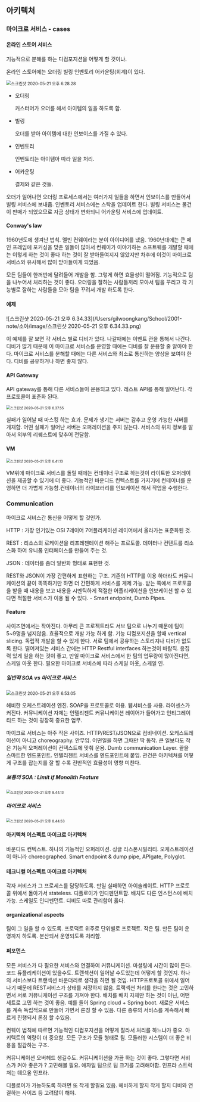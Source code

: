 ## 아키텍처

### 마이크로 서비스 - cases

#### 온라인 스토어 서비스

기능적으로 분해를 하는 디컴포지션을 어떻게 할 것이냐.

온라인 스토어에는 오더링 빌링 인벤토리 어카운팅(회계)이 있다.

<img src="/Users/gilwoongkang/School/2001-note/소아/image/스크린샷 2020-05-21 오후 6.28.28.png" alt="스크린샷 2020-05-21 오후 6.28.28" style="zoom:80%;" />

- 오더링

  커스터머가 오더를 해서 아이템의 일을 하도록 함. 

- 빌링

  오더를 받아 아이템에 대한 인보이스를 가질 수 있다. 

- 인벤토리

  인벤토리는 아이템아 따라 일을 처리.

- 어카운팅

  결제와 같은 것들.

오더가 일어나면 오더링 프로세스에서는 여러가지 일들을 하면서 인보이스를 만들어서 빌링 서비스에 보내줌. 인벤토리 서비스에는 스탁을 업데이트 한다. 빌링 서비스는 물건이 판매가 되었으므로 자금 상태가 변화되니 어카운팅 서비스에 업데이트. 

#### Conway's law

1960년도에 생겨난 법칙. 멜빈 컨웨이라는 분이 아이디어를 냈음. 1960년대에는 큰 메인 프레임에 포커싱을 맞춘 일들이 많아서 컨웨이가 이야기하는 소프트웨를 개발할 때에는 이렇게 하는 것이 좋다 하는 것이 잘 받아들여지지 않았지만 차후에 이것이 마이크로 서비스와 유사해서 많이 받아들이게 되었음. 

모든 팀들이 한꺼번에 달려들어 개발을 함. 그렇게 하면 효율성이 떨어짐. 기능적으로 팀을 나누어서 처리하는 것이 좋다. 오더링을 잘하는 사람들끼리 모아서 팀을 꾸리고 각 기능별로 잘하는 사람들을 모아 팀을 꾸려서 개발 하도록 한다. 

#### 예제

![스크린샷 2020-05-21 오후 6.34.33](/Users/gilwoongkang/School/2001-note/소아/image/스크린샷 2020-05-21 오후 6.34.33.png)

이 예제를 잘 보면 각 서비스 별로 디비가 있다. 나갈때에는 이벤트 관을 통해서 나간다. 디비가 많기 때문에 이 마이크로 서비스를 운영할 때에는 디비를 잘 운용할 줄 알아야 한다. 마이크로 서비스를 분해할 때에는 다른 서비스와 최소로 통신하는 양상을 보여야 한다. 디비를 공유하거나 하면 좋지 않다. 

#### API Gateway

API gateway를 통해 다른 서비스들이 운용되고 있다. 레스트 API를 통해 일어난다. 각 프로토콜이 표준화 된다. 

<img src="/Users/gilwoongkang/School/2001-note/소아/image/스크린샷 2020-05-21 오후 6.37.55.png" alt="스크린샷 2020-05-21 오후 6.37.55" style="zoom:67%;" />

실패가 일어날 때 마스킹 하는 효과. 문제가 생기는 서버는 감추고 운영 가능한 서버를 게재함. 어떤 실패가 일어난 서버는 오퍼레이션을 주지 않는다. 서비스의 위치 정보를 알아서 외부의 리퀘스트에 맞추어 전달함. 

#### VM

<img src="/Users/gilwoongkang/School/2001-note/소아/image/스크린샷 2020-05-21 오후 6.41.13.png" alt="스크린샷 2020-05-21 오후 6.41.13" style="zoom:67%;" />

VM위에 마이크로 서비스를 돌릴 때에는 컨테이너 구조로 하는것이 라이트한 오퍼레이션을 제공할 수 있기에 더 좋다. 기능적인 바운디드 컨텍스트를 가지기에 컨테이너를 운영하면 더 가볍게 가능함.컨테이너의 라이브러리를 인보케이션 해서 작업을 수행한다.

### Communication

마이크로 서비스간 통신을 어떻게 할 것인가. 

HTTP : 가장 인기있는 OSI 7레이어 7어플리케이션 레이어에서 올라가는 표준화된 것. 

REST : 리소스의 로케이션을 리프레젠테이션 해주는 프로토콜. 데이터나 컨텐트를 리소스화 하여 유니폼 인터페이스를 만들어 주는 것. 

JSON : 데이터를 좀더 일반화 형태로 표현한 것. 

REST와 JSON이 가장 간편하게 표현하는 구조. 기존의 HTTP를 이용 하더라도 커뮤니케이션의 끝이 똑똑하기만 하면 더 간편하게 서비스를 게제 가능. 받는 쪽에서 프로토콜을 받을 때 내용을 보고 내용을 시멘틱하게 적절한 어플리케이션을 인보케이션 할 수 있다면 적절한 서비스가 이용 될 수 있다. - Smart endpoint, Dumb Pipes.

#### Feature

사이즈면에서는 작아진다. 아무리 큰 프로젝트라도 서브 팀으로 나누기 때문에 팀이 5~9명을 넘지않음. 효율적으로 개발 가능 하게 함. 기능 디컴포지션을 할때 vertical slicing. 독립적 개발을 할 수 있게 한다. 서로 팀에서 공유하는 스토리지나 디비가 없도록 한다. 떨어져있는 서비스 간에는 HTTP Restful interfaces 하는것이 바람직. 응집력 있게 일을 하는 것이 좋고, 만일 마이크로 서비스에서 한 팀의 업무량이 많아진다면, 스케일 아웃 한다. 필요한 마이크로 서비스에 따라 스케일 아웃, 스케일 인. 

##### 일반적 SOA vs 마이크로 서비스 

<img src="/Users/gilwoongkang/School/2001-note/소아/image/스크린샷 2020-05-21 오후 6.53.05.png" alt="스크린샷 2020-05-21 오후 6.53.05" style="zoom:80%;" />

헤비한 오케스트레이션 엔진. SOAP을 프로토콜로 이용. 웹서비스를 사용. 라이센스가 커진다. 커뮤니케이션 자체는 인텔리젠트 커뮤니케이션 레이어가 들어가고 인티그레이티드 하는 것이 굉장히 중요한 업무.

마이크로 서비스는 아주 작은 사이즈. HTTP/REST/JSON으로 컴비네이션. 오케스트레이션이 아니고 choreography. 안무임. 어떤일을 하면 그때만 딱 동작. 큰 일보다도 작은 기능적 오퍼레이션이 컨텍스트에 맞춰 운용. Dumb communication Layer. 끝을 스마트한 엔드포인트. 인텔리젠트 서비스를 엔드포인트에 붙임. 관건은 아키텍쳐를 어떻게 구조를 잡는지를 잘 할 수록 전반적인 효율성이 영향 미친다. 

##### 보통의 SOA : Limit if Monolith Feature

<img src="/Users/gilwoongkang/School/2001-note/소아/image/스크린샷 2020-05-21 오후 8.44.13.png" alt="스크린샷 2020-05-21 오후 8.44.13" style="zoom:67%;" />

##### 마이크로 서비스

<img src="/Users/gilwoongkang/School/2001-note/소아/image/스크린샷 2020-05-21 오후 8.44.53.png" alt="스크린샷 2020-05-21 오후 8.44.53" style="zoom:67%;" />

#### 아키텍쳐 어스펙트 마이크로 아키텍쳐

바운디드 컨텍스트. 하나의 기능적인 오퍼레이션. 싱글 리스폰시빌리티. 오케스트레이션이 아니라 choreographed. Smart endpoint & dump pipe, APIgate, Polyglot. 

#### 테크니컬 어스펙트 마이크로 아키텍처

각자 서비스가 그 프로세스를 담당하도록. 만일 실패하면 아이솔레이트. HTTP 프로토콜 위에서 돌아가서 stateless. 디플로이가 인디펜던트함. 배치도 다른 인스턴스에 배치 가능. 스케일도 인디펜던트. 디비도 따로 관리함이 옳다.

#### organizational aspects

팀이 그 일을 할 수 있도록. 프로덕트 위주로 단위별로 프로젝트. 작은 팀. 만든 팀이 운영까지 하도록. 분산되서 운영되도록 처리함. 

#### 퍼포먼스

모든 서비스가 다 필요한 서비스와 연결하여 커뮤니케이션. 마셜링에 시간이 많이 든다. 코드 듀플리케이션이 있을수도. 트랜섹션이 일어날 수도있는데 어떻게 할 것인지. 하나의 서비스보다 트랜섹션 바운더리로 생각을 하면 될 것임. HTTP프로토콜 위에서 일어나기 때문에 REST서비스가 상태를 저장하지 않음. 트랙섹션 처리를 한다는 것은 고민하면서 서로 커뮤니케이션 구조를 가져야 한다. 배치를 배치 자체만 하는 것이 아닌, 어떤 세트로 고민 하는 것이 좋음. 예를 들어 Spring cloud + Spring boot. 새로운 서비스를 계속 독립적으로 만들어 가면서 론칭 할 수 있음. 다른 종류의 서비스를 계속해서 빠르게 진행되서 론칭 할 수있음.

컨웨이 법칙에 따르면 기능적인 디컴포지션을 어떻게 잘라서 처리를 하느냐가 중요. 아키텍트의 역량이 더 중요함. 모든 구조가 모듈 형태로 됨. 모듈러한 시스템이 더 좋은 비용을 절감하는 구조. 

커뮤니케이션 오버헤드 생길수도. 커뮤니케이션을 가끔 하는 것이 좋다. 그렇다면 서비스가 커야 좋은가 ? 고민해볼 필요. 애자일 팀으로 팀 크기를 고려해야함. 인프라 스트럭쳐는 데으옾 인프라. 

디플로이가 가능하도록 하려면 또 작게 할필요 있음. 헤비하게 할지 작게 할지 디비와 연결하는 사이즈 등 고려많이 해야.